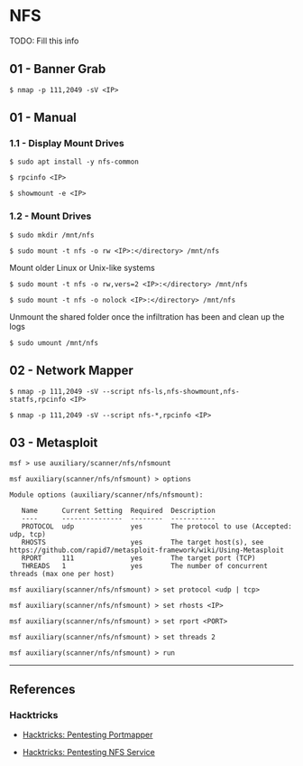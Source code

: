 # NFS

TODO: Fill this info

## 01 - Banner Grab

```
$ nmap -p 111,2049 -sV <IP>
```

## 01 - Manual

### 1.1 - Display Mount Drives

```
$ sudo apt install -y nfs-common
```

```
$ rpcinfo <IP>

$ showmount -e <IP>
```

### 1.2 - Mount Drives

```
$ sudo mkdir /mnt/nfs

$ sudo mount -t nfs -o rw <IP>:</directory> /mnt/nfs
```

Mount older Linux or Unix-like systems

```
$ sudo mount -t nfs -o rw,vers=2 <IP>:</directory> /mnt/nfs

$ sudo mount -t nfs -o nolock <IP>:</directory> /mnt/nfs
```

Unmount the shared folder once the infiltration has been and clean up the logs

```
$ sudo umount /mnt/nfs
```

## 02 - Network Mapper

```
$ nmap -p 111,2049 -sV --script nfs-ls,nfs-showmount,nfs-statfs,rpcinfo <IP>

$ nmap -p 111,2049 -sV --script nfs-*,rpcinfo <IP>
```

## 03 - Metasploit

```
msf > use auxiliary/scanner/nfs/nfsmount

msf auxiliary(scanner/nfs/nfsmount) > options

Module options (auxiliary/scanner/nfs/nfsmount):

   Name      Current Setting  Required  Description
   ----      ---------------  --------  -----------
   PROTOCOL  udp              yes       The protocol to use (Accepted: udp, tcp)
   RHOSTS                     yes       The target host(s), see https://github.com/rapid7/metasploit-framework/wiki/Using-Metasploit
   RPORT     111              yes       The target port (TCP)
   THREADS   1                yes       The number of concurrent threads (max one per host)

msf auxiliary(scanner/nfs/nfsmount) > set protocol <udp | tcp>

msf auxiliary(scanner/nfs/nfsmount) > set rhosts <IP>

msf auxiliary(scanner/nfs/nfsmount) > set rport <PORT>

msf auxiliary(scanner/nfs/nfsmount) > set threads 2

msf auxiliary(scanner/nfs/nfsmount) > run
```

---
## References

### Hacktricks

- [Hacktricks: Pentesting Portmapper](https://book.hacktricks.wiki/en/network-services-pentesting/pentesting-rpcbind.html)

- [Hacktricks: Pentesting NFS Service](https://book.hacktricks.wiki/en/network-services-pentesting/nfs-service-pentesting.html)